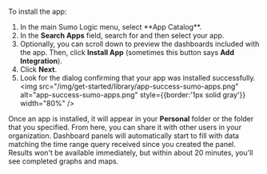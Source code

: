 To install the app:

1. <!--Kanso [**Classic UI**](/docs/get-started/sumo-logic-ui/). Kanso--> In the main Sumo Logic menu, select **App Catalog**. <!--Kanso <br/>[**New UI**](/docs/get-started/sumo-logic-ui-new/). In the top menu, select **App Catalog** Kanso-->
1. In the **Search Apps** field, search for and then select your app.
1. Optionally, you can scroll down to preview the dashboards included with the app. Then, click **Install App** (sometimes this button says **Add Integration**).
1. Click **Next**.
1. Look for the dialog confirming that your app was installed successfully.<br/><img src="/img/get-started/library/app-success-sumo-apps.png" alt="app-success-sumo-apps.png" style={{border:'1px solid gray'}} width="80%" />

Once an app is installed, it will appear in your **Personal** folder or the folder that you specified. From here, you can share it with other users in your organization. Dashboard panels will automatically start to fill with data matching the time range query received since you created the panel. Results won't be available immediately, but within about 20 minutes, you'll see completed graphs and maps.
